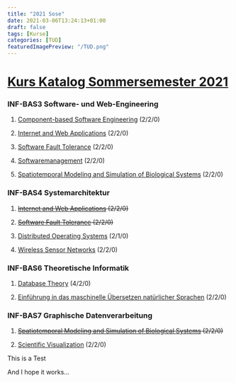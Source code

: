 ```yaml
---
title: "2021 Sose"
date: 2021-03-06T13:24:13+01:00
draft: false
tags: [Kurse]
categories: [TUD]
featuredImagePreview: "/TUD.png"
---
```


# [Kurs Katalog Sommersemester 2021](https://wwwdek.inf.tu-dresden.de/mole-web/catalogs/sose21/program/inf_dipl_2010/courses/en)

### INF-BAS3 Software- und Web-Engineering

1. [Component-based Software Engineering](https://bildungsportal.sachsen.de/opal/auth/RepositoryEntry/23119134765?6) (2/2/0)

2. [Internet and Web Applications](https://bildungsportal.sachsen.de/opal/auth/RepositoryEntry/23229038594?8) (2/2/0)

3. [Software Fault Tolerance](https://tu-dresden.de/ing/informatik/sya/se/studium/lehrveranstaltungen/summer-semester/software_fault_tolerance/summer-semester-2020) (2/2/0)

4. [Softwaremanagement](https://tu-dresden.de/ing/informatik/smt/st/studium/lehrveranstaltungen?subject=415&lang=en&leaf=1&head=2&embedding_id=47eddfa7c5a54ed5be49042aff35a31b) (2/2/0)

5. [Spatiotemporal Modeling and Simulation of Biological Systems](https://sbalzarini-lab.org/?q=education/courses/STMS) (2/2/0)

### INF-BAS4 Systemarchitektur

1. ~~[Internet and Web Applications](https://bildungsportal.sachsen.de/opal/auth/RepositoryEntry/23229038594?8) (2/2/0)~~

2. ~~[Software Fault Tolerance](https://tu-dresden.de/ing/informatik/sya/se/studium/lehrveranstaltungen/summer-semester/software_fault_tolerance/summer-semester-2020) (2/2/0)~~

3. [Distributed Operating Systems](https://tu-dresden.de/ing/informatik/sya/professur-fuer-betriebssysteme/studium/vorlesungen/dos) (2/1/0)

4. [Wireless Sensor Networks](https://tu-dresden.de/ing/informatik/sya/professur-fuer-rechnernetze/studium/lehrveranstaltungen/lehrveranstaltungsdetails?ln=en&lv_id=45) (2/2/0)

### INF-BAS6 Theoretische Informatik

1. [Database Theory](https://iccl.inf.tu-dresden.de/web/Database_Theory_(SS2020)) (4/2/0)

2. [Einführung in das maschinelle Übersetzen natürlicher Sprachen](https://www.orchid.inf.tu-dresden.de/teaching/2019ws/smt/) (2/2/0)

### INF-BAS7 Graphische Datenverarbeitung

1. ~~[Spatiotemporal Modeling and Simulation of Biological Systems](https://sbalzarini-lab.org/?q=education/courses/STMS) (2/2/0)~~

2. [Scientific Visualization](https://tu-dresden.de/ing/informatik/smt/cgv/studium/lehrveranstaltungen/ss2020/scivis) (2/2/0)

This is a Test

And I hope it works...
